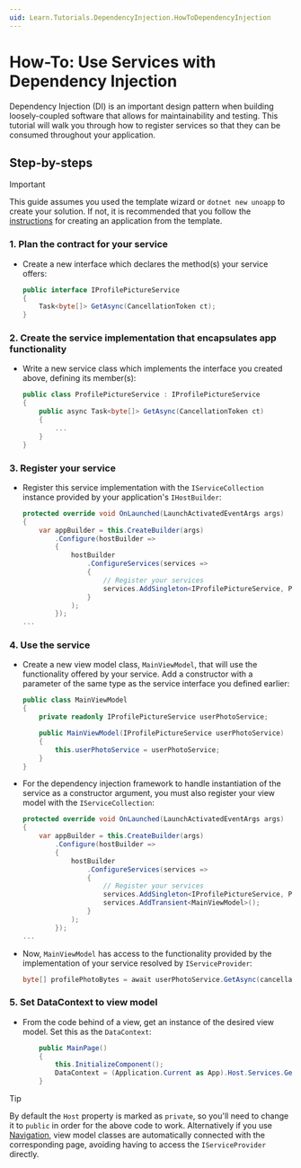 ```yaml
---
uid: Learn.Tutorials.DependencyInjection.HowToDependencyInjection
---
```

# How-To: Use Services with Dependency Injection

Dependency Injection (DI) is an important design pattern when building loosely-coupled software that allows for maintainability and testing. This tutorial will walk you through how to register services so that they can be consumed throughout your application.

## Step-by-steps

> [!IMPORTANT]
> This guide assumes you used the template wizard or `dotnet new unoapp` to create your solution. If not, it is recommended that you follow the [instructions](xref:Overview.Extensions) for creating an application from the template.

### 1. Plan the contract for your service  
* Create a new interface which declares the method(s) your service offers: 
    ```cs
    public interface IProfilePictureService
    {
        Task<byte[]> GetAsync(CancellationToken ct);
    }
    ```

### 2. Create the service implementation that encapsulates app functionality 
* Write a new service class which implements the interface you created above, defining its member(s):
    ```cs
    public class ProfilePictureService : IProfilePictureService
    {
        public async Task<byte[]> GetAsync(CancellationToken ct)
        {
            ...
        }
    }
    ```
### 3. Register your service
* Register this service implementation with the `IServiceCollection` instance provided by your application's `IHostBuilder`:

    ```csharp
    protected override void OnLaunched(LaunchActivatedEventArgs args)
    {
        var appBuilder = this.CreateBuilder(args)
            .Configure(hostBuilder =>
            {
                hostBuilder
                    .ConfigureServices(services =>
                    {
                        // Register your services
                        services.AddSingleton<IProfilePictureService, ProfilePictureService>();
                    }
                );
            });
    ...
    ```
### 4. Use the service
* Create a new view model class, `MainViewModel`, that will use the functionality offered by your service. Add a constructor with a parameter of the same type as the service interface you defined earlier:
    ```cs
    public class MainViewModel
    {
        private readonly IProfilePictureService userPhotoService;

        public MainViewModel(IProfilePictureService userPhotoService)
        {
            this.userPhotoService = userPhotoService;
        }
    }
    ```
* For the dependency injection framework to handle instantiation of the service as a constructor argument, you must also register your view model with the `IServiceCollection`:
    ```cs
    protected override void OnLaunched(LaunchActivatedEventArgs args)
    {
        var appBuilder = this.CreateBuilder(args)
            .Configure(hostBuilder =>
            {
                hostBuilder
                    .ConfigureServices(services =>
                    {
                        // Register your services
                        services.AddSingleton<IProfilePictureService, ProfilePictureService>();
                        services.AddTransient<MainViewModel>();
                    }
                );
            });
    ...     
    ```
* Now, `MainViewModel` has access to the functionality provided by the implementation of your service resolved by `IServiceProvider`:
    ```cs
    byte[] profilePhotoBytes = await userPhotoService.GetAsync(cancellationToken);
    ```

### 5. Set DataContext to view model
* From the code behind of a view, get an instance of the desired view model. Set this as the `DataContext`:
    ```cs
        public MainPage()
        {
            this.InitializeComponent();
            DataContext = (Application.Current as App).Host.Services.GetRequiredService<MainViewModel>();
        }
    ```
> [!TIP]
> By default the `Host` property is marked as `private`, so you'll need to change it to `public` in order for the above code to work. Alternatively if you use [Navigation](xref:Overview.Navigation), view model classes are automatically connected with the corresponding page, avoiding having to access the `IServiceProvider` directly. 